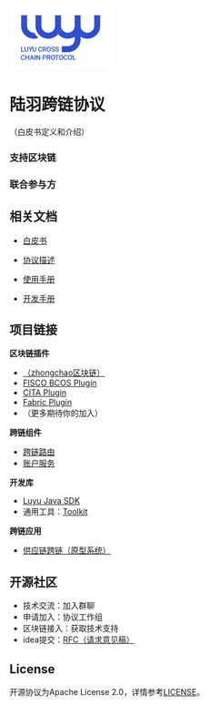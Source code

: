 ![](./doc/img/logo_nor.svg)

# 陆羽跨链协议

（白皮书定义和介绍）



### 支持区块链



### 联合参与方



## 相关文档

* [白皮书](./doc/white-paper.pdf)

* [协议描述](./doc/description.md)

* [使用手册](./doc/manual.md)

* [开发手册](doc/develop.md)

## 项目链接

**区块链插件**

* [（zhongchao区块链）](https://gitee.com/luyu-community/brochain-plugin)
* [FISCO BCOS Plugin](https://gitee.com/luyu-community/fisco-bcos-plugin)
* [CITA Plugin](https://gitee.com/luyu-community/cita-plugin)
* [Fabric Plugin](https://gitee.com/luyu-community/fabric-plugin)
* （更多期待你的加入）

**跨链组件**

* [跨链路由](https://gitee.com/luyu-community/router)
* [账户服务](https://gitee.com/luyu-community/account-manager)

**开发库**

* [Luyu Java SDK](https://gitee.com/luyu-community/luyu-java-sdk)
* 通用工具：[Toolkit](https://gitee.com/luyu-community/toolkit)

**跨链应用**

* [供应链跨链（原型系统）](https://gitee.com/luyu-community/cross-supply-chain)

## 开源社区

* 技术交流：加入群聊
* 申请加入：协议工作组
* 区块链接入：获取技术支持
* idea提交：[RFC（请求意见稿）](https://gitee.com/luyu-community/rfcs)

## License

开源协议为Apache License 2.0，详情参考[LICENSE](./LICENSE)。

